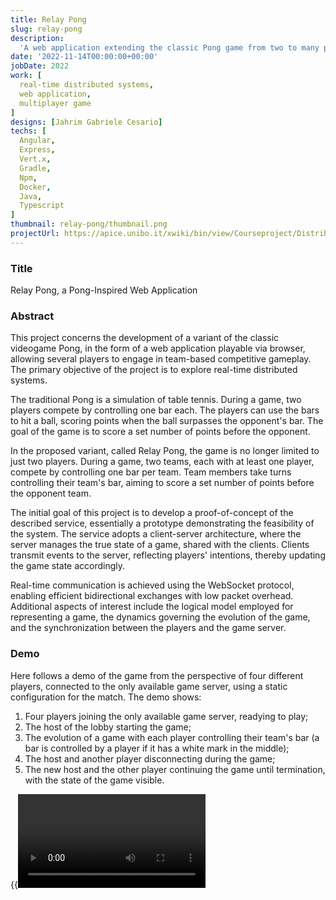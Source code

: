 ```yaml
---
title: Relay Pong
slug: relay-pong
description: 
  'A web application extending the classic Pong game from two to many players'
date: '2022-11-14T00:00:00+00:00'
jobDate: 2022
work: [
  real-time distributed systems,
  web application,
  multiplayer game
]
designs: [Jahrim Gabriele Cesario]
techs: [
  Angular,
  Express,
  Vert.x,
  Gradle,
  Npm,
  Docker,
  Java,
  Typescript
]
thumbnail: relay-pong/thumbnail.png
projectUrl: https://apice.unibo.it/xwiki/bin/view/Courseproject/DistributedPong
---
```


### Title

Relay Pong, a Pong-Inspired Web Application

### Abstract

This project concerns the development of a variant of the classic videogame
Pong, in the form of a web application playable via browser, allowing several
players to engage in team-based competitive gameplay. The primary objective of
the project is to explore real-time distributed systems.

The traditional Pong is a simulation of table tennis. During a game, two
players compete by controlling one bar each. The players can use the bars to
hit a ball, scoring points when the ball surpasses the opponent's bar. The goal
of the game is to score a set number of points before the opponent.

In the proposed variant, called Relay Pong, the game is no longer limited to
just two players. During a game, two teams, each with at least one player,
compete by controlling one bar per team. Team members take turns controlling
their team's bar, aiming to score a set number of points before the opponent
team.

The initial goal of this project is to develop a proof-of-concept of the
described service, essentially a prototype demonstrating the feasibility of the
system. The service adopts a client-server architecture, where the server
manages the true state of a game, shared with the clients. Clients transmit
events to the server, reflecting players' intentions, thereby updating the game
state accordingly.

Real-time communication is achieved using the WebSocket protocol, enabling
efficient bidirectional exchanges with low packet overhead. Additional aspects
of interest include the logical model employed for representing a game, the
dynamics governing the evolution of the game, and the synchronization between
the players and the game server.

### Demo

Here follows a demo of the game from the perspective of four different players,
connected to the only available game server, using a static configuration for
the match. The demo shows:
1. Four players joining the only available game server, readying to play;
2. The host of the lobby starting the game;
3. The evolution of a game with each player controlling their team's bar (a bar
   is controlled by a player if it has a white mark in the middle);
4. The host and another player disconnecting during the game;
5. The new host and the other player continuing the game until termination,
   with the state of the game visible.

{{<video source="/videos/relay-pong.mp4">}}

